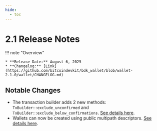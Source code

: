 ```yaml
---
hide:
  - toc
---
```


# 2.1 Release Notes

!!! note "Overview"

    * **Release Date:** August 6, 2025
    * **Changelog:** [Link](https://github.com/bitcoindevkit/bdk_wallet/blob/wallet-2.1.0/wallet/CHANGELOG.md)  

## Notable Changes

- The transaction builder adds 2 new methods: `TxBuilder::exclude_unconfirmed` and `TxBuilder::exclude_below_confirmations`. [See details here](./txbuilder-exclude.md).
- Wallets can now be created using public multipath descriptors. [See details here](./multipath.md).
